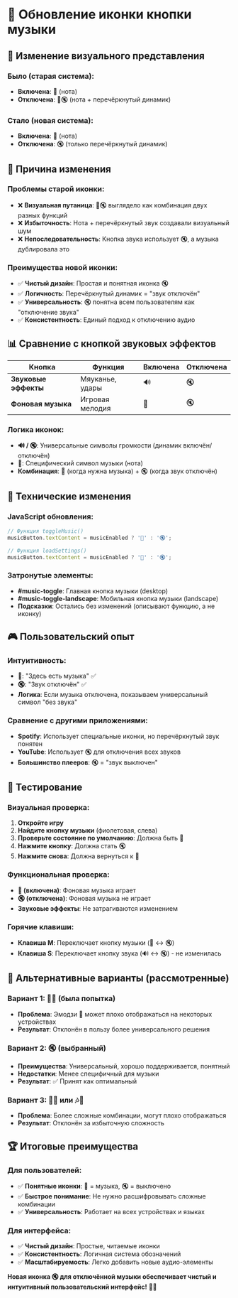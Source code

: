 # 🎵 Обновление иконки кнопки музыки

## 🎨 Изменение визуального представления

### Было (старая система):
- **Включена**: 🎵 (нота)
- **Отключена**: 🎵🔇 (нота + перечёркнутый динамик)

### Стало (новая система):
- **Включена**: 🎵 (нота) 
- **Отключена**: 🔇 (только перечёркнутый динамик)

## 🎯 Причина изменения

### Проблемы старой иконки:
- ❌ **Визуальная путаница**: 🎵🔇 выглядело как комбинация двух разных функций
- ❌ **Избыточность**: Нота + перечёркнутый звук создавали визуальный шум
- ❌ **Непоследовательность**: Кнопка звука использует 🔇, а музыка дублировала это

### Преимущества новой иконки:
- ✅ **Чистый дизайн**: Простая и понятная иконка 🔇
- ✅ **Логичность**: Перечёркнутый динамик = "звук отключён"
- ✅ **Универсальность**: 🔇 понятна всем пользователям как "отключение звука"
- ✅ **Консистентность**: Единый подход к отключению аудио

## 📊 Сравнение с кнопкой звуковых эффектов

| Кнопка | Функция | Включена | Отключена |
|--------|---------|----------|-----------|
| **Звуковые эффекты** | Мяуканье, удары | 🔊 | 🔇 |
| **Фоновая музыка** | Игровая мелодия | 🎵 | 🔇 |

### Логика иконок:
- **🔊 / 🔇**: Универсальные символы громкости (динамик включён/отключён)
- **🎵**: Специфический символ музыки (нота)
- **Комбинация**: 🎵 (когда нужна музыка) + 🔇 (когда звук отключён)

## 🔧 Технические изменения

### JavaScript обновления:
```javascript
// Функция toggleMusic()
musicButton.textContent = musicEnabled ? '🎵' : '🔇';

// Функция loadSettings()  
musicButton.textContent = musicEnabled ? '🎵' : '🔇';
```

### Затронутые элементы:
- **#music-toggle**: Главная кнопка музыки (desktop)
- **#music-toggle-landscape**: Мобильная кнопка музыки (landscape)
- **Подсказки**: Остались без изменений (описывают функцию, а не иконку)

## 🎮 Пользовательский опыт

### Интуитивность:
- **🎵**: "Здесь есть музыка" ✅
- **🔇**: "Звук отключён" ✅  
- **Логика**: Если музыка отключена, показываем универсальный символ "без звука"

### Сравнение с другими приложениями:
- **Spotify**: Использует специальные иконки, но перечёркнутый звук понятен
- **YouTube**: Использует 🔇 для отключения всех звуков
- **Большинство плееров**: 🔇 = "звук выключен"

## 🧪 Тестирование

### Визуальная проверка:
1. **Откройте игру**
2. **Найдите кнопку музыки** (фиолетовая, слева)
3. **Проверьте состояние по умолчанию**: Должна быть 🎵
4. **Нажмите кнопку**: Должна стать 🔇
5. **Нажмите снова**: Должна вернуться к 🎵

### Функциональная проверка:
- **🎵 (включена)**: Фоновая музыка играет
- **🔇 (отключена)**: Фоновая музыка не играет
- **Звуковые эффекты**: Не затрагиваются изменением

### Горячие клавиши:
- **Клавиша M**: Переключает кнопку музыки (🎵 ↔ 🔇)
- **Клавиша S**: Переключает кнопку звука (🔊 ↔ 🔇) - не изменилась

## 🎨 Альтернативные варианты (рассмотренные)

### Вариант 1: 🎵🚫 (была попытка)
- **Проблема**: Эмодзи 🚫 может плохо отображаться на некоторых устройствах
- **Результат**: Отклонён в пользу более универсального решения

### Вариант 2: 🔇 (выбранный)
- **Преимущества**: Универсальный, хорошо поддерживается, понятный
- **Недостатки**: Менее специфичный для музыки
- **Результат**: ✅ Принят как оптимальный

### Вариант 3: 🎼🚫 или 🎶🚫
- **Проблема**: Более сложные комбинации, могут плохо отображаться
- **Результат**: Отклонён за избыточную сложность

## 🏆 Итоговые преимущества

### Для пользователей:
- ✅ **Понятные иконки**: 🎵 = музыка, 🔇 = выключено
- ✅ **Быстрое понимание**: Не нужно расшифровывать сложные комбинации
- ✅ **Универсальность**: Работает на всех устройствах и языках

### Для интерфейса:
- ✅ **Чистый дизайн**: Простые, читаемые иконки
- ✅ **Консистентность**: Логичная система обозначений
- ✅ **Масштабируемость**: Легко добавить новые аудио-элементы

**Новая иконка 🔇 для отключённой музыки обеспечивает чистый и интуитивный пользовательский интерфейс!** 🎱✨